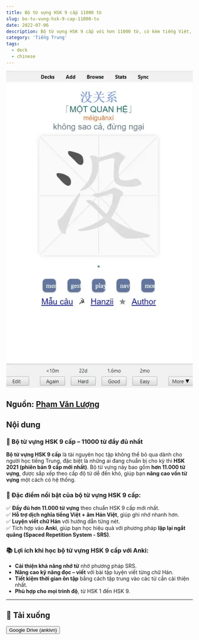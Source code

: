 ```yaml
---
title: Bộ từ vựng HSK 9 cấp 11000 từ
slug: bo-tu-vung-hsk-9-cap-11000-tu
date: 2022-07-06
description: Bộ từ vựng HSK 9 cấp với hơn 11000 từ, có kèm tiếng Việt, âm Hán Việt và luyện viết.
category: 'Tiếng Trung'
tags:
  - deck
  - chinese
---
```


![](../../static/images/2022-07-06-bo-tu-vung-hsk-9-cap-11000-tu-1742530129792.webp)

<!--truncate-->

## Nguồn: [Phạm Văn Lượng](https://www.facebook.com/groups/ankivocabulary/posts/1034190184007305/)

## Nội dung

### 📖 Bộ từ vựng HSK 9 cấp – 11000 từ đầy đủ nhất  

**Bộ từ vựng HSK 9 cấp** là tài nguyên học tập không thể bỏ qua dành cho người học tiếng Trung, đặc biệt là những ai đang chuẩn bị cho kỳ thi **HSK 2021 (phiên bản 9 cấp mới nhất)**. Bộ từ vựng này bao gồm **hơn 11.000 từ vựng**, được sắp xếp theo cấp độ từ dễ đến khó, giúp bạn **nâng cao vốn từ vựng** một cách có hệ thống.

### 📌 Đặc điểm nổi bật của bộ từ vựng HSK 9 cấp:  

✅ **Đầy đủ hơn 11.000 từ vựng** theo chuẩn HSK 9 cấp mới nhất.  
✅ **Hỗ trợ dịch nghĩa tiếng Việt + âm Hán Việt**, giúp ghi nhớ nhanh hơn.  
✅ **Luyện viết chữ Hán** với hướng dẫn từng nét.  
✅ Tích hợp vào **Anki**, giúp bạn học hiệu quả với phương pháp **lặp lại ngắt quãng (Spaced Repetition System - SRS)**.  

### 📚 Lợi ích khi học bộ từ vựng HSK 9 cấp với Anki:  

- **Cải thiện khả năng nhớ từ** nhờ phương pháp SRS.  
- **Nâng cao kỹ năng đọc – viết** với bài tập luyện viết từng chữ Hán.  
- **Tiết kiệm thời gian ôn tập** bằng cách tập trung vào các từ cần cải thiện nhất.  
- **Phù hợp cho mọi trình độ**, từ HSK 1 đến HSK 9.  

---

## 🔗 Tải xuống  

<div style={{display: 'flex', justifyContent: 'left', gap: '20px'}}> <a href="https://drive.google.com/file/d/1j_lOwYb26Vjic_9cmscZosZ-wXXaLNjf/view?usp=sharing"> <button class="buttonPrimary" type="button">Google Drive (ankivn)</button> </a> </div>

